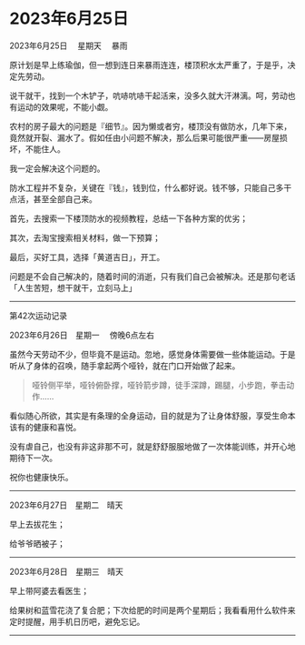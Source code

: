 #   2023年6月25日  


2023年6月25日　 星期天 　暴雨

原计划是早上练瑜伽，但一想到连日来暴雨连连，楼顶积水太严重了，于是乎，决定先劳动。

说干就干，找到一个木铲子，吭哧吭哧干起活来，没多久就大汗淋漓。呵，劳动也有运动的效果呢，不能小觑。

农村的房子最大的问题是『细节』。因为懒或者穷，楼顶没有做防水，几年下来，竟然就开裂、漏水了。假如任由小问题不解决，那么后果可能很严重——房屋损坏，不能住人。

我一定会解决这个问题的。

防水工程并不复杂，关键在『钱』，钱到位，什么都好说。钱不够，只能自己多干点活，甚至全部自己来。

首先，去搜索一下楼顶防水的视频教程，总结一下各种方案的优劣；

其次，去淘宝搜索相关材料，做一下预算；

最后，买好工具，选择「黄道吉日」，开工。

问题是不会自己解决的，随着时间的消逝，只有我们自己会被解决。还是那句老话「人生苦短，想干就干，立刻马上」



---



第42次运动记录

2023年6月26日　星期一 　傍晚6点左右

虽然今天劳动不少，但毕竟不是运动。忽地，感觉身体需要做一些体能运动。于是听从了身体的召唤，随手拿起两个哑铃，就在门口开始做了起来。

> 哑铃侧平举，哑铃俯卧撑，哑铃箭步蹲，徒手深蹲，踢腿，小步跑，拳击动作……

看似随心所欲，其实是有条理的全身运动，目的就是为了让身体舒服，享受生命本该有的健康和喜悦。

没有虐自己，也没有非这非那不可，就是舒舒服服地做了一次体能训练，并开心地期待下一次。

祝你也健康快乐。

---

2023年6月27日　星期二　晴天

早上去拔花生；

给爷爷晒被子；

---

2023年6月28日　星期三　晴天

早上带阿婆去看医生；

给果树和蓝雪花浇了复合肥；下次给肥的时间是两个星期后；我看看用什么软件来定时提醒，用手机日历吧，避免忘记。

---


